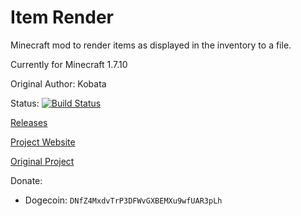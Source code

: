 Item Render
=================

Minecraft mod to render items as displayed in the inventory to a file.

Currently for Minecraft 1.7.10

Original Author: Kobata

Status: [![Build Status](https://drone.io/github.com/Meow-J/Item-Render-1.7.2/status.png)](https://drone.io/github.com/Meow-J/Item-Render-1.7.2/latest)

[Releases](https://github.com/Meow-J/Item-Render-1.7.2/releases)

[Project Website](http://meow-j.github.io/Item-Render-1.7.2/)

[Original Project](https://github.com/Kobata/item-render)

Donate:

- Dogecoin: `DNfZ4MxdvTrP3DFWvGXBEMXu9wfUAR3pLh`

